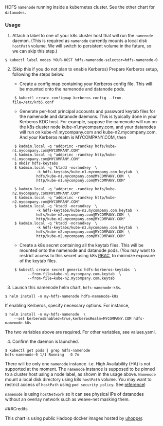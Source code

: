HDFS `namenode` running inside a kubernetes cluster. See the other chart for
`datanodes`.

### Usage

  1. Attach a label to one of your k8s cluster host that will run the `namenode`
     daemon. (This is required as `namenode` currently mounts a local disk
     `hostPath` volume. We will switch to persistent volume in the future, so
     we can skip this step.)

  ```
  $ kubectl label nodes YOUR-HOST hdfs-namenode-selector=hdfs-namenode-0
  ```

  2. (Skip this if you do not plan to enable Kerberos)
     Prepare Kerberos setup, following the steps below.

     - Create a config map containing your Kerberos config file. This will be
       mounted onto the namenode and datanode pods.

     ```
      $ kubectl create configmap kerberos-config --from-file=/etc/krb5.conf
     ```

     - Generate per-host principal accounts and password keytab files for the namenode
       and datanode daemons. This is typically done in your Kerberos KDC host. For example,
       suppose the namenode will run on the k8s cluster node kube-n1.mycompany.com,
       and your datanodes will run on kube-n1.mycompany.com and kube-n2.mycompany.com.
       And your Kerberos realm is MYCOMPANY.COM, then

     ```
      $ kadmin.local -q "addprinc -randkey hdfs/kube-n1.mycompany.com@MYCOMPANY.COM"
      $ kadmin.local -q "addprinc -randkey http/kube-n1.mycompany.com@MYCOMPANY.COM"
      $ mkdir hdfs-keytabs
      $ kadmin.local -q "ktadd -norandkey  \
                -k hdfs-keytabs/kube-n1.mycompany.com.keytab  \
                hdfs/kube-n1.mycompany.com@MYCOMPANY.COM  \
                http/kube-n1.mycompany.com@MYCOMPANY.COM"

      $ kadmin.local -q "addprinc -randkey hdfs/kube-n2.mycompany.com@MYCOMPANY.COM"
      $ kadmin.local -q "addprinc -randkey http/kube-n2.mycompany.com@MYCOMPANY.COM"
      $ kadmin.local -q "ktadd -norandkey  \
                -k hdfs-keytabs/kube-n2.mycompany.com.keytab  \
                hdfs/kube-n2.mycompany.com@MYCOMPANY.COM  \
                http/kube-n2.mycompany.com@MYCOMPANY.COM"
      $ kadmin.local -q "ktadd -norandkey  \
                -k hdfs-keytabs/kube-n2.mycompany.com.keytab  \
                hdfs/kube-n2.mycompany.com@MYCOMPANY.COM  \
                http/kube-n2.mycompany.com@MYCOMPANY.COM"
     ```

     - Create a k8s secret containing all the keytab files. This will be mounted
       onto the namenode and datanode pods. (You may want to restrict access to
       this secret using k8s
       [RBAC](https://kubernetes.io/docs/admin/authorization/rbac/),
       to minimize exposure of the keytab files.
     ```
      $ kubectl create secret generic hdfs-kerberos-keytabs  \
            --from-file=kube-n1.mycompany.com.keytab  \
            --from-file=kube-n2.mycompany.com.keytab
     ```

  3. Launch this namenode helm chart, `hdfs-namenode-k8s`.

  ```
  $ helm install -n my-hdfs-namenode hdfs-namenode-k8s
  ```

  If enabling Kerberos, specify necessary options. For instance,
  ```
  $ helm install -n my-hdfs-namenode  \
      --set kerberosEnabled=true,kerberosRealm=MYCOMPANY.COM hdfs-namenode-k8s
  ```
  The two variables above are required. For other variables, see values.yaml.

  4. Confirm the daemon is launched.

  ```
  $ kubectl get pods | grep hdfs-namenode
  hdfs-namenode-0 1/1 Running   0 7m
  ```

There will be only one `namenode` instance. i.e. High Availability (HA) is not
supported at the moment. The `namenode` instance is supposed to be pinned to
a cluster host using a node label, as shown in the usage above. `Namenode`
mount a local disk directory using k8s `hostPath` volume. You may want to
restrict access of `hostPath` using `pod security policy`.
See [reference](https://github.com/kubernetes/examples/blob/master/staging/podsecuritypolicy/rbac/README.md))

`namenode` is using `hostNetwork` so it can see physical IPs of datanodes
without an overlay network such as weave-net masking them.

###Credits

This chart is using public Hadoop docker images hosted by
  [uhopper](https://hub.docker.com/u/uhopper/).
